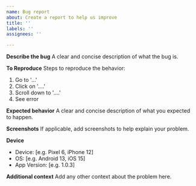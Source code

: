 ```yaml
---
name: Bug report
about: Create a report to help us improve
title: ''
labels: ''
assignees: ''

---
```


**Describe the bug**
A clear and concise description of what the bug is.

**To Reproduce**
Steps to reproduce the behavior:
1. Go to '...'
2. Click on '....'
3. Scroll down to '....'
4. See error

**Expected behavior**
A clear and concise description of what you expected to happen.

**Screenshots**
If applicable, add screenshots to help explain your problem.

**Device**
 - Device: [e.g. Pixel 6, iPhone 12]
 - OS: [e.g.  Android 13, iOS 15]
 - App Version: [e.g. 1.0.3]

**Additional context**
Add any other context about the problem here.
